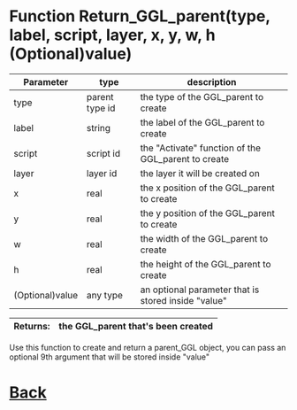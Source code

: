 
# Function Return_GGL_parent(type, label, script, layer, x, y, w, h (Optional)value)

 Parameter    |  type   |              description                   |
|--           |       --|--                                          |
|   type      | parent type id  | the type of the GGL_parent to create |
|   label     | string  | the label of the GGL_parent to create |
|   script     | script id  | the "Activate" function of the GGL_parent to create |
|   layer     | layer id  | the layer it will be created on |
|   x     | real  | the x position of the GGL_parent to create |
|   y     | real  | the y position of the GGL_parent to create |
|   w     | real  | the width of the GGL_parent to create |
|   h     | real  | the height of the GGL_parent to create |
| (Optional)value | any type  | an optional parameter that is stored inside "value" |

| Returns:  | the GGL_parent that's been created |
|--         |                             --|

Use this function to create and return a parent_GGL object, you can pass an optional 9th argument that will be stored inside "value"

# [Back](https://github.com/Ced30/GML-GUI-Library-GGL-Documentation/blob/main/API/Factory%20Functions.md)
